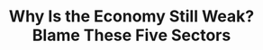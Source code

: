 ---
categories: articles
provider_display: www.nytimes.com
favicon_url: http://static01.nyt.com/favicon.ico
title: Why Is the Economy Still Weak? Blame These Five Sectors
source: http://www.nytimes.com/2014/08/05/upshot/why-is-the-economy-still-weak-blame-these-five-sectors.html?_r=0
image: http://static01.nyt.com/images/2014/08/05/upshot/05ecosubchart-1406907850986/05ecosubchart-1406907850986-videoSixteenByNine1050.png
---